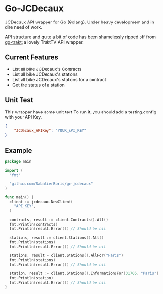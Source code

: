# Go-JCDecaux

JCDecaux API wrapper for Go (Golang).
Under heavy development and in dire need of work.

API structure and quite a bit of code has been shamelessly ripped off from
[go-trakt](https://github.com/42minutes/go-trakt); a lovely TraktTV API
wrapper.

## Current Features

* List all bike JCDecaux's Contracts
* List all bike JCDecaux's stations
* List all bike JCDecaux's stations for a contract
* Get the status of a station

## Unit Test

This wrapper have some unit test
To run it, you should add a testing.config with your API Key.

```json
{
	"JCDecaux_APIKey": "YOUR_API_KEY"
}
```

## Example

```go
package main

import (
  "fmt"

  "github.com/SabatierBoris/go-jcdecaux"
)

func main() {
  client := jcdecaux.NewClient(
    "API_KEY",
  )

  contracts, result := client.Contracts().All()
  fmt.Println(contracts)
  fmt.Println(result.Error()) // Should be nil

  stations, result := client.Stations().All()
  fmt.Println(stations)
  fmt.Println(result.Error()) // Should be nil

  stations, result = client.Stations().AllFor("Paris")
  fmt.Println(stations)
  fmt.Println(result.Error()) // Should be nil

  station, result := client.Stations().InformationsFor(31705, "Paris")
  fmt.Println(station)
  fmt.Println(result.Error()) // Should be nil
}
```
